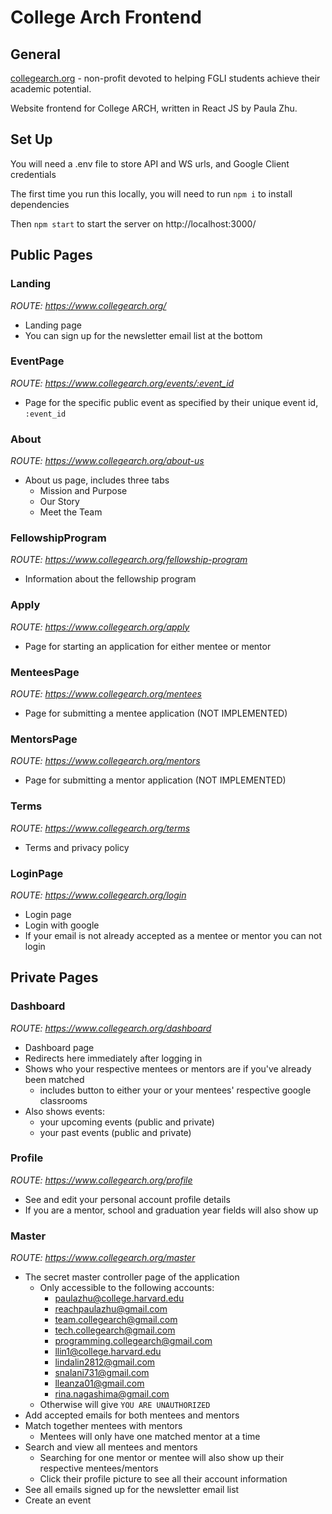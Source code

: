 # College Arch Frontend

## General

[collegearch.org](https://www.collegearch.org) - non-profit devoted to helping FGLI students achieve their academic potential.

Website frontend for College ARCH, written in React JS by Paula Zhu.

## Set Up

You will need a .env file to store API and WS urls, and Google Client credentials

The first time you run this locally, you will need to run `npm i` to install dependencies

Then `npm start` to start the server on http://localhost:3000/

## Public Pages

### Landing

_ROUTE: https://www.collegearch.org/_

- Landing page
- You can sign up for the newsletter email list at the bottom

### EventPage

_ROUTE: https://www.collegearch.org/events/:event_id_

- Page for the specific public event as specified by their unique event id, `:event_id`

### About

_ROUTE: https://www.collegearch.org/about-us_

- About us page, includes three tabs
  - Mission and Purpose
  - Our Story
  - Meet the Team

### FellowshipProgram

_ROUTE: https://www.collegearch.org/fellowship-program_

- Information about the fellowship program

### Apply

_ROUTE: https://www.collegearch.org/apply_

- Page for starting an application for either mentee or mentor

### MenteesPage

_ROUTE: https://www.collegearch.org/mentees_

- Page for submitting a mentee application (NOT IMPLEMENTED)

### MentorsPage

_ROUTE: https://www.collegearch.org/mentors_

- Page for submitting a mentor application (NOT IMPLEMENTED)

### Terms

_ROUTE: https://www.collegearch.org/terms_

- Terms and privacy policy

### LoginPage

_ROUTE: https://www.collegearch.org/login_

- Login page
- Login with google
- If your email is not already accepted as a mentee or mentor you can not login



## Private Pages

### Dashboard

_ROUTE: https://www.collegearch.org/dashboard_

- Dashboard page
- Redirects here immediately after logging in
- Shows who your respective mentees or mentors are if you've already been matched
  - includes button to either your or your mentees' respective google classrooms
- Also shows events:
  - your upcoming events (public and private)
  - your past events (public and private)

### Profile

_ROUTE: https://www.collegearch.org/profile_

- See and edit your personal account profile details
- If you are a mentor, school and graduation year fields will also show up

### Master

_ROUTE: https://www.collegearch.org/master_

- The secret master controller page of the application
  - Only accessible to the following accounts:
      - paulazhu@college.harvard.edu
      - reachpaulazhu@gmail.com
      - team.collegearch@gmail.com
      - tech.collegearch@gmail.com
      - programming.collegearch@gmail.com
      - llin1@college.harvard.edu
      - lindalin2812@gmail.com
      - snalani731@gmail.com
      - lleanza01@gmail.com
      - rina.nagashima@gmail.com
  - Otherwise will give `YOU ARE UNAUTHORIZED`
- Add accepted emails for both mentees and mentors
- Match together mentees with mentors
  - Mentees will only have one matched mentor at a time
- Search and view all mentees and mentors
  - Searching for one mentor or mentee will also show up their respective mentees/mentors
  - Click their profile picture to see all their account information
- See all emails signed up for the newsletter email list
- Create an event
